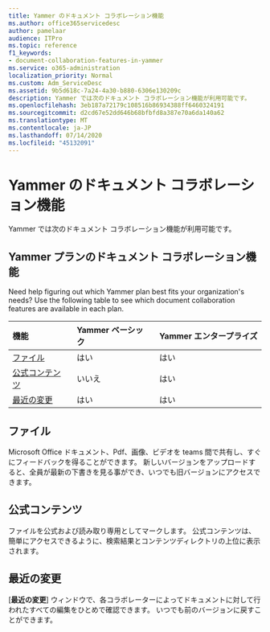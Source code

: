```yaml
---
title: Yammer のドキュメント コラボレーション機能
ms.author: office365servicedesc
author: pamelaar
audience: ITPro
ms.topic: reference
f1_keywords:
- document-collaboration-features-in-yammer
ms.service: o365-administration
localization_priority: Normal
ms.custom: Adm_ServiceDesc
ms.assetid: 9b5d618c-7a24-4a30-b880-6306e130209c
description: Yammer では次のドキュメント コラボレーション機能が利用可能です。
ms.openlocfilehash: 3eb187a72179c108516b86934388ff6460324191
ms.sourcegitcommit: d2cd67e52dd646b68bfbfd8a387e70a6da140a62
ms.translationtype: MT
ms.contentlocale: ja-JP
ms.lasthandoff: 07/14/2020
ms.locfileid: "45132091"
---
```

# <a name="document-collaboration-features-in-yammer"></a>Yammer のドキュメント コラボレーション機能

Yammer では次のドキュメント コラボレーション機能が利用可能です。
  
## <a name="document-collaboration-features-across-yammer-plans"></a>Yammer プランのドキュメント コラボレーション機能

Need help figuring out which Yammer plan best fits your organization's needs? Use the following table to see which document collaboration features are available in each plan.
  
|**機能**|**Yammer ベーシック**|**Yammer エンタープライズ**|
|:-----|:-----|:-----|
|[ファイル](document-collaboration-features-in-yammer.md#files) <br/> |はい  <br/> |はい  <br/> |
|[公式コンテンツ](document-collaboration-features-in-yammer.md#official-content) <br/> |いいえ  <br/> |はい  <br/> |
|[最近の変更](document-collaboration-features-in-yammer.md#recent-changes) <br/> |はい  <br/> |はい  <br/> |

## <a name="files"></a>ファイル

Microsoft Office ドキュメント、Pdf、画像、ビデオを teams 間で共有し、すぐにフィードバックを得ることができます。 新しいバージョンをアップロードすると、全員が最新の下書きを見る事ができ、いつでも旧バージョンにアクセスできます。
  
## <a name="official-content"></a>公式コンテンツ

ファイルを公式および読み取り専用としてマークします。 公式コンテンツは、簡単にアクセスできるように、検索結果とコンテンツディレクトリの上位に表示されます。

## <a name="recent-changes"></a>最近の変更

[**最近の変更**] ウィンドウで、各コラボレーターによってドキュメントに対して行われたすべての編集をひとめで確認できます。 いつでも前のバージョンに戻すことができます。
  